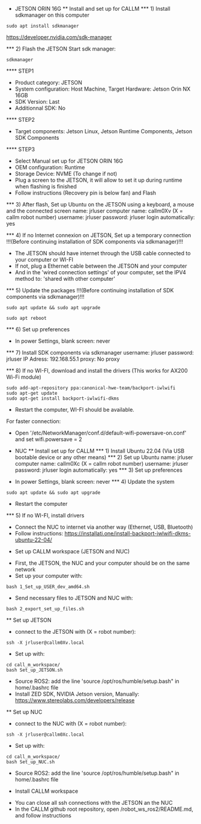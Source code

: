 * JETSON ORIN 16G
** Install and set up for CALLM
*** 1) Install sdkmanager on this computer
```
sudo apt install sdkmanager
```
https://developer.nvidia.com/sdk-manager

*** 2) Flash the JETSON
Start sdk manager:
```
sdkmanager
```
**** STEP1
- Product category: JETSON
- System configuration: Host Machine, Target Hardware: Jetson Orin NX 16GB
- SDK Version: Last
- Additionnal SDK: No

**** STEP2
- Target components: Jetson Linux, Jetson Runtime Components, Jetson SDK Components

**** STEP3
- Select Manual set up for JETSON ORIN 16G
- OEM configuration: Runtime
- Storage Device: NVME (To change if not)
- Plug a screen to the JETSON, it will allow to set it up during runtime when flashing is finished
- Follow instructions (Recovery pin is below fan) and Flash

*** 3) After flash, Set up Ubuntu on the JETSON using a keyboard, a mouse and the connected screen
name: jrluser
computer name: callm0Xv (X = callm robot number)
username: jrluser
password: jrluser
login automatically: yes

*** 4) If no Internet connexion on JETSON, Set up a temporary connection !!!(Before continuing installation of SDK components via sdkmanager)!!!
- The JETSON should have internet through the USB cable connected to your computer or WI-FI
- If not, plug a Ethernet cable between the JETSON and your computer
- And in the 'wired connection settings' of your computer, set the IPV4 method to: 'shared with other computer'

*** 5) Update the packages !!!(Before continuing installation of SDK components via sdkmanager)!!!
```
sudo apt update && sudo apt upgrade
```
```
sudo apt reboot
```

*** 6) Set up preferences
- In power Settings, blank screen: never

*** 7) Install SDK components via sdkmanager
username: jrluser
password: jrluser
IP Adress: 192.168.55.1
proxy: No proxy

*** 8) If no WI-FI, download and install the drivers (This works for AX200 Wi-Fi module)
```
sudo add-apt-repository ppa:canonical-hwe-team/backport-iwlwifi
sudo apt-get update
sudo apt-get install backport-iwlwifi-dkms
```
- Restart the computer, WI-FI should be available.

For faster connection:
- Open '/etc/NetworkManager/conf.d/default-wifi-powersave-on.conf' and set wifi.powersave = 2

* NUC
** Install set up for CALLM
*** 1) Install Ubuntu 22.04 (Via USB bootable device or any other means)
*** 2) Set up Ubuntu
name: jrluser
computer name: callm0Xc (X = callm robot number)
username: jrluser
password: jrluser
login automatically: yes
*** 3) Set up preferences
- In power Settings, blank screen: never
*** 4) Update the system
```
sudo apt update && sudo apt upgrade
```
- Restart the computer

*** 5) If no WI-FI, install drivers
- Connect the NUC to internet via another way (Ethernet, USB, Bluetooth)
- Follow instructions: https://installati.one/install-backport-iwlwifi-dkms-ubuntu-22-04/

* Set up CALLM workspace (JETSON and NUC)
- First, the JETSON, the NUC and your computer should be on the same network
- Set up your computer with:
```
bash 1_Set_up_USER_dev_amd64.sh
```
- Send necessary files to JETSON and NUC with:
```
bash 2_export_set_up_files.sh
```

** Set up JETSON
- connect to the JETSON with (X = robot number):
```
ssh -X jrluser@callm0Xv.local
```
- Set up with:
```
cd call_m_workspace/
bash Set_up_JETSON.sh
```
- Source ROS2: add the line 'source /opt/ros/humble/setup.bash" in home/.bashrc file
- Install ZED SDK, NVIDIA Jetson version, Manually: https://www.stereolabs.com/developers/release

** Set up NUC
- connect to the NUC with (X = robot number):
```
ssh -X jrluser@callm0Xc.local
```
- Set up with:
```
cd call_m_workspace/
bash Set_up_NUC.sh
```
- Source ROS2: add the line 'source /opt/ros/humble/setup.bash" in home/.bashrc file

* Install CALLM workspace
- You can close all ssh connections with the JETSON an the NUC
- In the CALLM github root repository, open /robot_ws_ros2/README.md, and follow instructions
